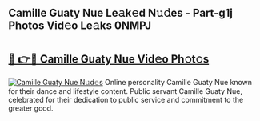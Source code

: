 ## Camille Guaty Nue Le𝚊k𝚎d N𝚞𝚍es - Part-g1j Photos Vid𝚎o Le𝚊ks 0NMPJ

# <h2><a href="http://fb9o4l.evod.top/?m=Camille+Guaty+Nue">🔗 👉🔴 Camille Guaty Nue Vid𝚎o Ph𝚘t𝚘s</a></h2>

[![Camille Guaty Nue N𝚞d𝚎s](https://i.imgur.com/8V9OHl7.gif)](http://fb9o4l.evod.top/?m=Camille+Guaty+Nue)
Online personality Camille Guaty Nue known for their dance and lifestyle content. Public servant Camille Guaty Nue, celebrated for their dedication to public service and commitment to the greater good. 
